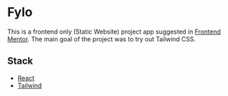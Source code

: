 # Fylo

This is a frontend only (Static Website) project app suggested in [Frontend Mentor](https://www.frontendmentor.io/home). The main goal of the project was to try out Tailwind CSS.

## Stack

- [React](https://reactjs.org/)
- [Tailwind](https://tailwindcss.com/)
